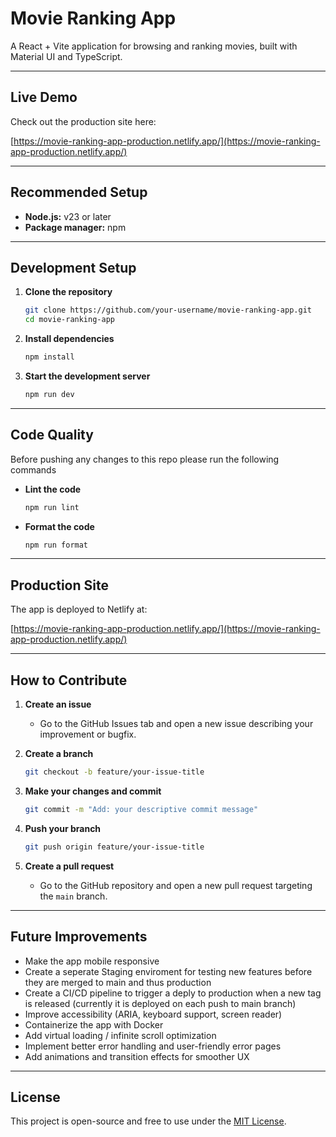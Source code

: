# Movie Ranking App

A React + Vite application for browsing and ranking movies, built with Material UI and TypeScript.

---

## Live Demo

Check out the production site here:

[https://movie-ranking-app-production.netlify.app/](https://movie-ranking-app-production.netlify.app/)

---

## Recommended Setup

* **Node.js:** v23 or later
* **Package manager:** npm

---

## Development Setup

1. **Clone the repository**

   ```bash
   git clone https://github.com/your-username/movie-ranking-app.git
   cd movie-ranking-app
   ```

2. **Install dependencies**

   ```bash
   npm install
   ```

3. **Start the development server**

   ```bash
   npm run dev
   ```

---

## Code Quality

Before pushing any changes to this repo please run the following commands

* **Lint the code**

  ```bash
  npm run lint
  ```

* **Format the code**

  ```bash
  npm run format
  ```

---

## Production Site

The app is deployed to Netlify at:

[https://movie-ranking-app-production.netlify.app/](https://movie-ranking-app-production.netlify.app/)

---

## How to Contribute

1. **Create an issue**

   * Go to the GitHub Issues tab and open a new issue describing your improvement or bugfix.

2. **Create a branch**

   ```bash
   git checkout -b feature/your-issue-title
   ```

3. **Make your changes and commit**

   ```bash
   git commit -m "Add: your descriptive commit message"
   ```

4. **Push your branch**

   ```bash
   git push origin feature/your-issue-title
   ```

5. **Create a pull request**

   * Go to the GitHub repository and open a new pull request targeting the `main` branch.

---

##  Future Improvements

* Make the app mobile responsive
* Create a seperate Staging enviroment for testing new features before they are merged to main and thus production
* Create a CI/CD pipeline to trigger a deply to production when a new tag is released (currently it is deployed on each push to main branch)
* Improve accessibility (ARIA, keyboard support, screen reader)
* Containerize the app with Docker
* Add virtual loading / infinite scroll optimization
* Implement better error handling and user-friendly error pages
* Add animations and transition effects for smoother UX

---

## License

This project is open-source and free to use under the [MIT License](LICENSE).
